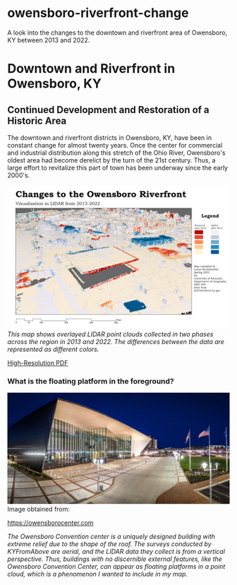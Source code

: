 # owensboro-riverfront-change
A look into the changes to the downtown and riverfront area of Owensboro, KY between 2013 and 2022.
# Downtown and Riverfront in Owensboro, KY
## Continued Development and Restoration of a Historic Area

The downtown and riverfront districts in Owensboro, KY, have been in constant change for almost twenty years. Once the center for commercial and industrial distribution along this stretch of the Ohio River, Owensboro's oldest area had become derelict by the turn of the 21st century. Thus, a large effort to revitalize this part of town has been underway since the early 2000's. 

![Viewing Downtown Owensboro in LIDAR](OboroRiverFrontChanges.jpg)     
*This map shows overlayed LIDAR point clouds collected in two phases across the region in 2013 and 2022. The differences between the data are represented as different colors.*

[High-Resolution PDF](OboroRiverFrontChanges.pdf)     

### What is the floating platform in the foreground?
![Owensboro Convention Center](OboroConvCenter.jpg)
Image obtained from: 

https://owensborocenter.com

*The Owensboro Convention center is a uniquely designed building with extreme relief due to the shape of the roof. The surveys conducted by KYFromAbove are aerial, and the LIDAR data they collect is from a vertical perspective. Thus, buildings with no discernible external features, like the Owensboro Convention Center, can appear as floating platforms in a point cloud, which is a phenomenon I wanted to include in my map.*